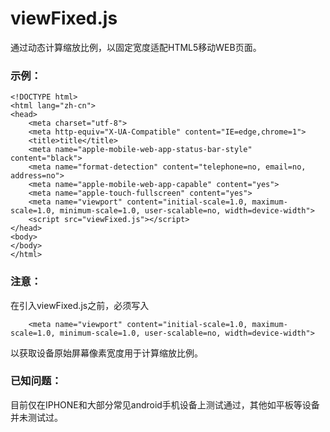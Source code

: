 # viewFixed.js
通过动态计算缩放比例，以固定宽度适配HTML5移动WEB页面。
### 示例：
```
<!DOCTYPE html>
<html lang="zh-cn">
<head>
    <meta charset="utf-8">
    <meta http-equiv="X-UA-Compatible" content="IE=edge,chrome=1">
    <title>title</title>
    <meta name="apple-mobile-web-app-status-bar-style" content="black">
    <meta name="format-detection" content="telephone=no, email=no, address=no">
    <meta name="apple-mobile-web-app-capable" content="yes">
    <meta name="apple-touch-fullscreen" content="yes">
    <meta name="viewport" content="initial-scale=1.0, maximum-scale=1.0, minimum-scale=1.0, user-scalable=no, width=device-width">
    <script src="viewFixed.js"></script>
</head>
<body>    
</body>
</html>

```
### 注意：
在引入viewFixed.js之前，必须写入
```
    <meta name="viewport" content="initial-scale=1.0, maximum-scale=1.0, minimum-scale=1.0, user-scalable=no, width=device-width">

```
以获取设备原始屏幕像素宽度用于计算缩放比例。

### 已知问题：
目前仅在IPHONE和大部分常见android手机设备上测试通过，其他如平板等设备并未测试过。
